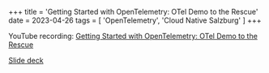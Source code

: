 +++
title = 'Getting Started with OpenTelemetry: OTel Demo to the Rescue'
date = 2023-04-26
tags = [
    'OpenTelemetry',
    'Cloud Native Salzburg'
]
+++

YouTube recording: [Getting Started with OpenTelemetry: OTel Demo to the Rescue](https://www.youtube.com/watch?v=iWpYD81ahmU)

[Slide deck](https://github.com/julianocosta89/jcosta.dev/files/13773674/Getting-Started-with-OTel.pdf)
